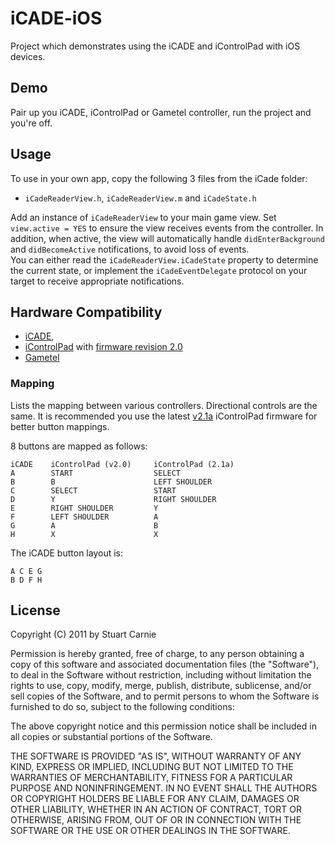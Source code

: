 # iCADE-iOS
Project which demonstrates using the iCADE and iControlPad with iOS devices.

## Demo
Pair up you iCADE, iControlPad or Gametel controller, run the project and you're off.

## Usage
To use in your own app, copy the following 3 files from the iCade folder:

* `iCadeReaderView.h`, `iCadeReaderView.m` and `iCadeState.h`

Add an instance of `iCadeReaderView` to your main game view.  Set `view.active = YES` to ensure 
the view receives events from the controller.  In addition, when active, the view will 
automatically handle `didEnterBackground` and `didBecomeActive` notifications, to avoid loss of events.  
You can either read the `iCadeReaderView.iCadeState` property to determine the current state, or 
implement the `iCadeEventDelegate` protocol on your target to receive appropriate notifications.

## Hardware Compatibility
* [iCADE](http://www.thinkgeek.com/electronics/retro-gaming/e762/), 
* [iControlPad](http://icontrolpad.com/home) with [firmware revision 2.0](http://icontrolpad.com/support)
* [Gametel](http://gametelcontroller.com/index.php/support/developer)

### Mapping
Lists the mapping between various controllers.  Directional controls are the same.  It is recommended 
you use the latest [v2.1a](http://boards.openpandora.org/index.php?/topic/5137-new-icp-test-firmware-v21/page__view__findpost__p__89228) iControlPad firmware for better button mappings.

8 buttons are mapped as follows:

	iCADE    iControlPad (v2.0)     iControlPad (2.1a)
	A        START                  SELECT
	B        B                      LEFT SHOULDER
	C        SELECT                 START
	D        Y                      RIGHT SHOULDER
	E        RIGHT SHOULDER         Y
	F        LEFT SHOULDER          A
	G        A                      B
	H        X                      X
	
The iCADE button layout is:

	A C E G
	B D F H

## License
Copyright (C) 2011 by Stuart Carnie

Permission is hereby granted, free of charge, to any person obtaining a copy
of this software and associated documentation files (the "Software"), to deal
in the Software without restriction, including without limitation the rights
to use, copy, modify, merge, publish, distribute, sublicense, and/or sell
copies of the Software, and to permit persons to whom the Software is
furnished to do so, subject to the following conditions:

The above copyright notice and this permission notice shall be included in
all copies or substantial portions of the Software.

THE SOFTWARE IS PROVIDED "AS IS", WITHOUT WARRANTY OF ANY KIND, EXPRESS OR
IMPLIED, INCLUDING BUT NOT LIMITED TO THE WARRANTIES OF MERCHANTABILITY,
FITNESS FOR A PARTICULAR PURPOSE AND NONINFRINGEMENT. IN NO EVENT SHALL THE
AUTHORS OR COPYRIGHT HOLDERS BE LIABLE FOR ANY CLAIM, DAMAGES OR OTHER
LIABILITY, WHETHER IN AN ACTION OF CONTRACT, TORT OR OTHERWISE, ARISING FROM,
OUT OF OR IN CONNECTION WITH THE SOFTWARE OR THE USE OR OTHER DEALINGS IN
THE SOFTWARE.


